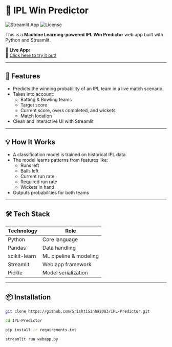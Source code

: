 # 🏏 IPL Win Predictor

![Streamlit App](https://img.shields.io/badge/Made%20With-Streamlit-blue?style=for-the-badge&logo=streamlit)
![License](https://img.shields.io/github/license/SrishtiSinha2003/IPL-Predictor?style=for-the-badge)

This is a **Machine Learning-powered IPL Win Predictor** web app built with Python and Streamlit.

📍 **Live App:**  
🔗 [Click here to try it out!](https://ipl-predictor-cricklytics.streamlit.app/)

---

## 🚀 Features

- Predicts the winning probability of an IPL team in a live match scenario.
- Takes into account:
  - Batting & Bowling teams
  - Target score
  - Current score, overs completed, and wickets
  - Match location
- Clean and interactive UI with Streamlit

---

## 💡 How It Works

- A classification model is trained on historical IPL data.
- The model learns patterns from features like:
  - Runs left
  - Balls left
  - Current run rate
  - Required run rate
  - Wickets in hand
- Outputs probabilities for both teams

---

## 🛠️ Tech Stack

| Technology     | Role                    |
|----------------|-------------------------|
| Python         | Core language           |
| Pandas         | Data handling            |
| scikit-learn   | ML pipeline & modeling  |
| Streamlit      | Web app framework       |
| Pickle         | Model serialization     |

---

## 📦 Installation

```bash
git clone https://github.com/SrishtiSinha2003/IPL-Predictor.git
```
```bash
cd IPL-Predictor
```
```bash
pip install -r requirements.txt
```
```bash
streamlit run webapp.py
```

